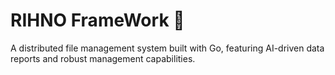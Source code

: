 # RIHNO FrameWork 🦏
A distributed file management system built with Go, featuring AI-driven data reports and robust management capabilities.
